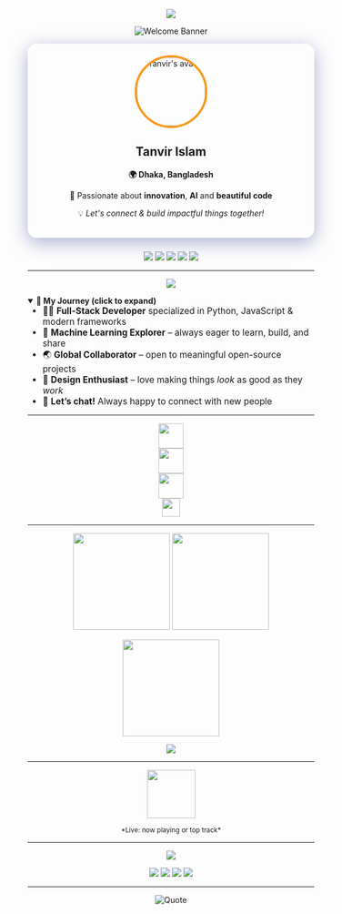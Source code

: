
<p align="center">
  <img src="https://readme-typing-svg.demolab.com?font=Fira+Code:wght@700&size=36&duration=2500&pause=1200&color=F7971E,F44369,43E97B,38F9D7&vCenter=true&width=700&height=60&lines=Hey+%F0%9F%91%8B,+I'm+Tanvir+Islam!;Full-Stack+Developer+%F0%9F%92%BB;ML+Explorer+%F0%9F%A7%91%E2%80%8D%F0%9F%92%BB;Open+Source+Advocate+%F0%9F%92%9A;Let%E2%80%99s+Build+Something+Awesome!"/>
</p>

<!-- 🎉 Vibrant Banner -->
<p align="center">
  <img src="https://capsule-render.vercel.app/api?type=rect&color=0:ff6a00,100:f7971e&height=130&section=header&text=Welcome%20to%20My%20Profile!&fontSize=40&fontColor=fff&desc=Dream%20%7C%20Create%20%7C%20Inspire&descSize=24" alt="Welcome Banner"/>
</p>

<!-- 🟩 Glassmorphism Card for Quick Intro -->
<div align="center" style="background:rgba(255,255,255,0.25);border-radius:16px;padding:20px 35px;margin:10px 0 24px 0;box-shadow:0 8px 32px 0 rgba(31,38,135,0.37);backdrop-filter:blur(4px);">
  <img src="https://github.com/Tanvir284.png" width="120" style="border-radius:50%;border:4px solid #f7971e;" alt="Tanvir's avatar"/>
  <h2>Tanvir Islam</h2>
  <p><b>🌍 Dhaka, Bangladesh</b></p>
  <p>🚀 Passionate about <b>innovation</b>, <b>AI</b> and <b>beautiful code</b></p>
  <p>💡 <i>Let's connect & build impactful things together!</i></p>
</div>

<!-- 🔗 Social Links Badges -->
<p align="center">
  <a href="mailto:ruhittanvir14@gmail.com"><img src="https://img.shields.io/badge/Email-F44369?style=for-the-badge&logo=gmail&logoColor=white"/></a>
  <a href="https://www.linkedin.com/in/md-tanvir-islam-120699206"><img src="https://img.shields.io/badge/LinkedIn-43E97B?style=for-the-badge&logo=linkedin&logoColor=white"/></a>
  <a href="https://leetcode.com/Tanvir284/"><img src="https://img.shields.io/badge/LeetCode-F7971E?style=for-the-badge&logo=leetcode&logoColor=white"/></a>
  <a href="https://twitter.com/yourtwitter"><img src="https://img.shields.io/badge/Twitter-38F9D7?style=for-the-badge&logo=twitter&logoColor=white"/></a>
  <img src="https://komarev.com/ghpvc/?username=Tanvir284&style=for-the-badge&color=F44369&label=Profile+Views"/>
</p>

---

<!-- ✨ Gradient About Me Section -->
<p align="center">
  <img src="https://capsule-render.vercel.app/api?type=waving&color=0:F7971E,100:43E97B&height=100&section=header&text=About%20Me&fontSize=36&fontColor=fff"/>
</p>

<details open>
  <summary><b>🌟 My Journey (click to expand)</b></summary>
  <div align="center">
    <ul style="font-size:1.1em;text-align:left;max-width:600px;margin:auto;">
      <li>🧑‍💻 <b>Full-Stack Developer</b> specialized in Python, JavaScript & modern frameworks</li>
      <li>🤖 <b>Machine Learning Explorer</b> – always eager to learn, build, and share</li>
      <li>🌏 <b>Global Collaborator</b> – open to meaningful open-source projects</li>
      <li>🎨 <b>Design Enthusiast</b> – love making things <i>look</i> as good as they <i>work</i></li>
      <li>💬 <b>Let’s chat!</b> Always happy to connect with new people</li>
    </ul>
  </div>
</details>

---

<!-- 🛠️ Tech Stack with Colorful Icons -->
<p align="center">
  <img src="https://skillicons.dev/icons?i=python,js,ts,cpp,cs,java,html,css&theme=light" height="44" />
  <br>
  <img src="https://skillicons.dev/icons?i=react,nextjs,vue,django,flask,express,flutter,dotnet,tensorflow,pytorch&theme=light" height="44"/>
  <br>
  <img src="https://skillicons.dev/icons?i=git,docker,linux,aws,kubernetes&theme=light" height="44"/>
  <br>
  <img src="https://img.shields.io/badge/Tailwind_CSS-38B2AC?style=for-the-badge&logo=tailwind-css&logoColor=white" height="32"/>
</p>

---

<!-- 📈 Stats with Neon/Gradient Borders -->
<p align="center">
  <img src="https://github-readme-stats.vercel.app/api?username=Tanvir284&show_icons=true&theme=radical&hide_border=false&bg_color=0,ff6a00,f7971e,43e97b,38f9d7&title_color=fff&icon_color=fff" height="170" />
  <img src="https://github-readme-stats.vercel.app/api/top-langs/?username=Tanvir284&layout=compact&theme=radical&hide_border=false&bg_color=0,43e97b,38f9d7&title_color=fff&icon_color=fff" height="170" />
</p>

<p align="center">
  <img src="https://github-readme-streak-stats.herokuapp.com?user=Tanvir284&theme=radical&hide_border=false&background=FF6A00,43E97B" height="170" />
</p>

<p align="center">
  <img src="https://github-profile-trophy.vercel.app/?username=Tanvir284&theme=radical&no-frame=true&row=1&column=6" />
</p>

---

<!-- 🎵 Spotify Widget (Dynamic) -->
<p align="center">
  <img src="https://spotify-github-profile.vercel.app/api/view?uid=31rmt6ntxqg7mcwqf7q4f3d5y6y4&cover_image=true&theme=novatorem&show_offline=false&background_color=121212&interchange=true" height="85"/>
</p>
<p align="center"><sub>*Live: now playing or top track*</sub></p>

---

<!-- 📬 Contact -->
<p align="center">
  <img src="https://capsule-render.vercel.app/api?type=soft&color=0:38F9D7,100:F44369&height=70&section=footer&text=Let%E2%80%99s%20Connect!&fontSize=30&fontColor=fff"/>
</p>
<p align="center">
  <a href="mailto:ruhittanvir14@gmail.com"><img src="https://img.shields.io/badge/Email-F44369?style=for-the-badge&logo=gmail&logoColor=white"/></a>
  <a href="https://www.linkedin.com/in/md-tanvir-islam-120699206"><img src="https://img.shields.io/badge/LinkedIn-43E97B?style=for-the-badge&logo=linkedin&logoColor=white"/></a>
  <a href="https://leetcode.com/Tanvir284/"><img src="https://img.shields.io/badge/LeetCode-F7971E?style=for-the-badge&logo=leetcode&logoColor=white"/></a>
  <a href="https://twitter.com/yourtwitter"><img src="https://img.shields.io/badge/Twitter-38F9D7?style=for-the-badge&logo=twitter&logoColor=white"/></a>
</p>

---

<!-- 💡 Dev Quote (Animated) -->
<p align="center">
  <img src="https://quotes-github-readme.vercel.app/api?type=horizontal&theme=radical" alt="Quote" />
</p>
